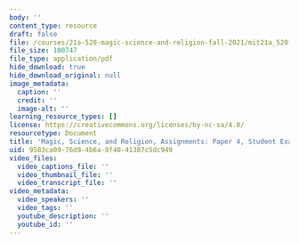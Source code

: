 ```yaml
---
body: ''
content_type: resource
draft: false
file: /courses/21a-520-magic-science-and-religion-fall-2021/mit21a_520f21_paper4_example1.pdf
file_size: 100747
file_type: application/pdf
hide_download: true
hide_download_original: null
image_metadata:
  caption: ''
  credit: ''
  image-alt: ''
learning_resource_types: []
license: https://creativecommons.org/licenses/by-nc-sa/4.0/
resourcetype: Document
title: 'Magic, Science, and Religion, Assignments: Paper 4, Student Example 1'
uid: 9583ca09-76d9-4b6a-9f40-41387c5dc949
video_files:
  video_captions_file: ''
  video_thumbnail_file: ''
  video_transcript_file: ''
video_metadata:
  video_speakers: ''
  video_tags: ''
  youtube_description: ''
  youtube_id: ''
---
```

